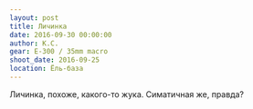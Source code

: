 ```yaml
---
layout: post
title: Личинка
date: 2016-09-30 00:00:00
author: К.С.
gear: E-300 / 35mm macro
shoot_date: 2016-09-25
location: Ёль-база
---
```


Личинка, похоже, какого-то жука. Симатичная же, правда?
